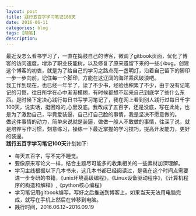 ```yaml
---
layout: post
title: 践行五百字学习笔记100天
date: 2016-06-11
categories: blog
tags: [随笔]
description: 
---
```


最近没怎么看书学习了，一直在捣鼓自己的博客，微调了gitbook页面，优化了博客的访问速度，增添了职业技能树，以及修复了原来遗留下来的一些小bug。创建这个博客的初衷，就是为了给自己的学习之路点亮一盏明灯，沿着自己留下的脚印一步一步向前，记住每一个脚印，方能在这辽阔的海洋乘风破浪吧。   
我工作到现在，也已经一年半了，读了不少书，经验也积累了不少，由于没有记笔记的习惯，往日所学在心中渐渐模糊，有时候都想不起来自己到底学了些什么东西。是时候下定决心践行每日书写学习笔记了，我在网上看到别人践行过每日千字100天，说实话，挺困难的,心里没底。我改成了五百字，还是没底，写在此处，也是为了激励自己，毕竟爱装逼，自己打自己脸的事情，我是坚决不愿意做的。       
做这件事情的动力，简单来说就是装逼，做做一般人不敢做的事情，往深了说，就是培养写作习惯，刻意练习，操练一下最近掌握的学习技巧，提高开发能力，更好的装逼。        
**践行五百字学习笔记100天**计划如下:

- 每天五百字，写不完不睡觉。
- 要像原来写论文一样，结合主题尽可能多的收集相关的一些素材加深理解。
-  学习主线根据以下几本书来，这几本书都已经阅读过，是我在这个时间点需要进一步专研的书籍，《unix环境高级编程》，《Linux设备驱动程序》，《计算机程序的构造和解释》,《python核心编程》
- 学习笔记用gitbook编写，写好之后推送到博客上，如果当天无法用电脑完成，就写在手机上然后在转移到电脑。
- 践行时间，2016.06.12~2016.09.19


